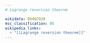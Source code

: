 ```yaml
---
# Lagrange reversion theorem

wikidata: Q6402928
msc_classification: 05
wikipedia_links:
  - "[[Lagrange reversion theorem]]"
---
```

